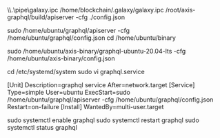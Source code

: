 \\\\.\\pipe\\galaxy.ipc
/home/blockchain/.galaxy/galaxy.ipc
/root/axis-graphql/build/apiserver -cfg ./config.json

sudo /home/ubuntu/graphql/apiserver -cfg /home/ubuntu/graphql/config.json
cd /home/ubuntu/binary

sudo /home/ubuntu/axis-binary/graphql-ubuntu-20.04-lts -cfg /home/ubuntu/axis-binary/config.json


cd /etc/systemd/system
sudo vi graphql.service

[Unit]
Description=graphql service
After=network.target
[Service]
Type=simple
User=ubuntu
ExecStart=sudo /home/ubuntu/graphql/apiserver -cfg /home/ubuntu/graphql/config.json
Restart=on-failure
[Install]
WantedBy=multi-user.target

sudo systemctl enable graphql
sudo systemctl restart graphql
sudo systemctl status graphql